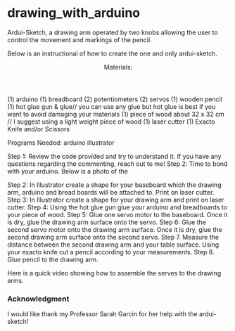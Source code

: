 # drawing_with_arduino
<p> Ardui-Sketch, a drawing arm operated by two knobs allowing the user to control the movement and markings of the pencil.</p>

Below is an instructional of how to create the one and only ardui-sketch.

<header>Materials:</header>
<p2> (1) arduino </p2>
<p3>(1) breadboard </p3>
(2) potentiometers
(2) servos
(1) wooden pencil
(1) hot glue gun & glue// you can use any glue but hot glue is best if you want to avoid damaging your materials
(1) piece of wood about 32 x 32 cm // I suggest using a light weight piece of wood
(1) laser cutter 
(1) Exacto Knife and/or Scissors 

Programs Needed:
arduino 
illustrator 


Step 1: Review the code provided and try to understand it. If you have any questions regarding the commenting, reach out to me! 
Step 2: Time to bond with your arduino. Below is a photo of the 

Step 2: In Illustrator create a shape for your baseboard which the drawing arm, arduino and bread boards will be attached to. Print on laser cutter. 
Step 3: In Illustrator create a shape for your drawing arm and print on laser cutter.
Step 4: Using the hot glue gun glue your arduino and breadboards to your piece of wood. 
Step 5: Glue one servo motor to the baseboard. Once it is dry, glue the drawing arm surface onto the servo. 
Step 6: Glue the second servo motor onto the drawing arm surface. Once it is dry, glue the second drawing arm surface onto the second servo. 
Step 7. Measure the distance between the second drawing arm and your table surface. Using your exacto knife cut a pencil according to your measurements. 
Step 8. Glue pencil to the drawing arm. 

Here is a quick video showing how to assemble the serves to the drawing arms. 




### Acknowledgment 
I would like thank my Professor Sarah Garcin for her help with the ardui-sketch!
